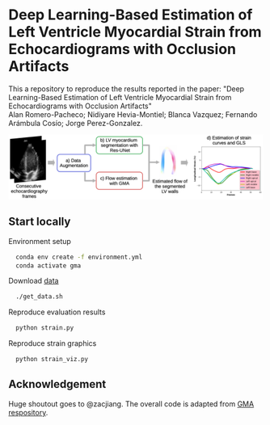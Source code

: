 # Deep Learning-Based Estimation of Left Ventricle Myocardial Strain from Echocardiograms with Occlusion Artifacts <br/>
This a repository to reproduce the results reported in the paper: "Deep Learning-Based Estimation of Left Ventricle Myocardial Strain from Echocardiograms with Occlusion Artifacts"<br/>
Alan Romero-Pacheco; Nidiyare Hevia-Montiel;  Blanca Vazquez; Fernando Arámbula Cosío; Jorge Perez-Gonzalez.<br/>

![alt text](methodology.png)

## Start locally

Environment setup

```bash
  conda env create -f environment.yml
  conda activate gma
```

Download [data](https://drive.google.com/file/d/133ryluTjygAa4fEWNEal2YgelweHmbY1/view?usp=sharing)
```bash
  ./get_data.sh
```
Reproduce evaluation results
```bash
  python strain.py
```
Reproduce strain graphics
```bash
  python strain_viz.py
```

## Acknowledgement
Huge shoutout goes to @zacjiang. The overall code is adapted from [GMA respository](https://github.com/zacjiang/GMA).
